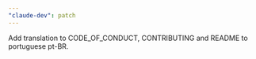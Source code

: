```yaml
---
"claude-dev": patch
---
```


Add translation to CODE_OF_CONDUCT, CONTRIBUTING and README to portuguese pt-BR.
